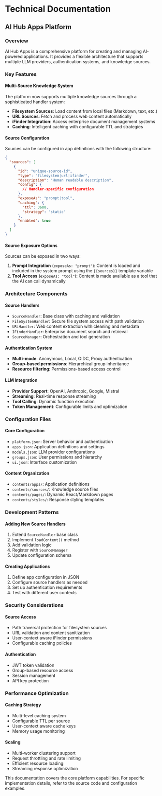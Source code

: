 # Technical Documentation

## AI Hub Apps Platform

### Overview

AI Hub Apps is a comprehensive platform for creating and managing AI-powered applications. It provides a flexible architecture that supports multiple LLM providers, authentication systems, and knowledge sources.

### Key Features

#### Multi-Source Knowledge System

The platform now supports multiple knowledge sources through a sophisticated handler system:

- **Filesystem Sources**: Load content from local files (Markdown, text, etc.)
- **URL Sources**: Fetch and process web content automatically
- **iFinder Integration**: Access enterprise document management systems
- **Caching**: Intelligent caching with configurable TTL and strategies

#### Source Configuration

Sources can be configured in app definitions with the following structure:

```json
{
  "sources": [
    {
      "id": "unique-source-id",
      "type": "filesystem|url|ifinder",
      "description": "Human readable description",
      "config": {
        // Handler-specific configuration
      },
      "exposeAs": "prompt|tool",
      "caching": {
        "ttl": 3600,
        "strategy": "static"
      },
      "enabled": true
    }
  ]
}
```

#### Source Exposure Options

Sources can be exposed in two ways:

1. **Prompt Integration** (`exposeAs: "prompt"`): Content is loaded and included in the system prompt using the `{{sources}}` template variable
2. **Tool Access** (`exposeAs: "tool"`): Content is made available as a tool that the AI can call dynamically

### Architecture Components

#### Source Handlers

- `SourceHandler`: Base class with caching and validation
- `FileSystemHandler`: Secure file system access with path validation
- `URLHandler`: Web content extraction with cleaning and metadata
- `IFinderHandler`: Enterprise document search and retrieval
- `SourceManager`: Orchestration and tool generation

#### Authentication System

- **Multi-mode**: Anonymous, Local, OIDC, Proxy authentication
- **Group-based permissions**: Hierarchical group inheritance
- **Resource filtering**: Permissions-based access control

#### LLM Integration

- **Provider Support**: OpenAI, Anthropic, Google, Mistral
- **Streaming**: Real-time response streaming
- **Tool Calling**: Dynamic function execution
- **Token Management**: Configurable limits and optimization

### Configuration Files

#### Core Configuration

- `platform.json`: Server behavior and authentication
- `apps.json`: Application definitions and settings
- `models.json`: LLM provider configurations
- `groups.json`: User permissions and hierarchy
- `ui.json`: Interface customization

#### Content Organization

- `contents/apps/`: Application definitions
- `contents/sources/`: Knowledge source files
- `contents/pages/`: Dynamic React/Markdown pages
- `contents/styles/`: Response styling templates

### Development Patterns

#### Adding New Source Handlers

1. Extend `SourceHandler` base class
2. Implement `loadContent()` method
3. Add validation logic
4. Register with `SourceManager`
5. Update configuration schema

#### Creating Applications

1. Define app configuration in JSON
2. Configure source handlers as needed
3. Set up authentication requirements
4. Test with different user contexts

### Security Considerations

#### Source Access

- Path traversal protection for filesystem sources
- URL validation and content sanitization
- User-context aware iFinder permissions
- Configurable caching policies

#### Authentication

- JWT token validation
- Group-based resource access
- Session management
- API key protection

### Performance Optimization

#### Caching Strategy

- Multi-level caching system
- Configurable TTL per source
- User-context aware cache keys
- Memory usage monitoring

#### Scaling

- Multi-worker clustering support
- Request throttling and rate limiting
- Efficient resource loading
- Streaming response optimization

This documentation covers the core platform capabilities. For specific implementation details, refer to the source code and configuration examples.
